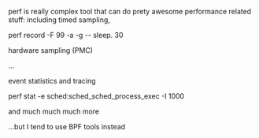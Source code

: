 perf is really complex tool that can do prety awesome performance related
stuff: including timed sampling,

perf record -F 99 -a -g -- sleep. 30

hardware sampling (PMC)

...

event statistics and tracing

perf stat -e sched:sched_sched_process_exec -I 1000

and much much much more


...but I tend to use BPF tools instead